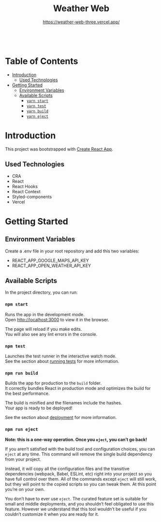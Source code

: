 <h1 align="center">Weather Web</h1>
<p align="center">
  <a href="https://weather-web-three.vercel.app/">https://weather-web-three.vercel.app/</a>
</p>

<br />
<br />
<br />

<!-- omit in toc -->
# Table of Contents
- [Introduction](#introduction)
  - [Used Technologies](#used-technologies)
- [Getting Started](#getting-started)
  - [Environment Variables](#environment-variables)
  - [Available Scripts](#available-scripts)
    - [`yarn start`](#yarn-start)
    - [`yarn test`](#yarn-test)
    - [`yarn build`](#yarn-build)
    - [`yarn eject`](#yarn-eject)

# Introduction

This project was bootstrapped with [Create React App](https://github.com/facebook/create-react-app).

## Used Technologies

- CRA
- React
- React Hooks
- React Context
- Styled-components
- Vercel

# Getting Started

## Environment Variables

Create a .env file in your root repository and add this two variables:

- REACT_APP_GOOGLE_MAPS_API_KEY
- REACT_APP_OPEN_WEATHER_API_KEY

## Available Scripts

In the project directory, you can run:

### `npm start`

Runs the app in the development mode.\
Open [http://localhost:3000](http://localhost:3000) to view it in the browser.

The page will reload if you make edits.\
You will also see any lint errors in the console.

### `npm test`

Launches the test runner in the interactive watch mode.\
See the section about [running tests](https://facebook.github.io/create-react-app/docs/running-tests) for more information.

### `npm run build`

Builds the app for production to the `build` folder.\
It correctly bundles React in production mode and optimizes the build for the best performance.

The build is minified and the filenames include the hashes.\
Your app is ready to be deployed!

See the section about [deployment](https://facebook.github.io/create-react-app/docs/deployment) for more information.

### `npm run eject`

**Note: this is a one-way operation. Once you `eject`, you can’t go back!**

If you aren’t satisfied with the build tool and configuration choices, you can `eject` at any time. This command will remove the single build dependency from your project.

Instead, it will copy all the configuration files and the transitive dependencies (webpack, Babel, ESLint, etc) right into your project so you have full control over them. All of the commands except `eject` will still work, but they will point to the copied scripts so you can tweak them. At this point you’re on your own.

You don’t have to ever use `eject`. The curated feature set is suitable for small and middle deployments, and you shouldn’t feel obligated to use this feature. However we understand that this tool wouldn’t be useful if you couldn’t customize it when you are ready for it.
